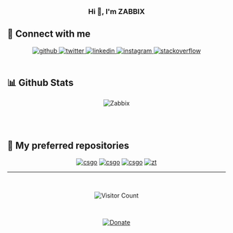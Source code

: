   

<br/>




<div align="center">

<h3>Hi 🐧, I'm ZABBIX </h3>

</div>

## 📡 Connect with me  
<div align="center">
<a href="https://github.com/zabbix-byte" target="_blank">
<img src=https://img.shields.io/badge/github-%2324292e.svg?&style=for-the-badge&logo=github&logoColor=white alt=github style="margin-bottom: 5px;" />
</a>
<a href="https://twitter.com/ztrunk_z" target="_blank">
<img src=https://img.shields.io/badge/twitter-%2300acee.svg?&style=for-the-badge&logo=twitter&logoColor=white alt=twitter style="margin-bottom: 5px;" />
</a>
<a href="https://linkedin.com/in/zabbix-byte" target="_blank">
<img src=https://img.shields.io/badge/linkedin-%231E77B5.svg?&style=for-the-badge&logo=linkedin&logoColor=white alt=linkedin style="margin-bottom: 5px;" />
</a>
<a href="https://instagram.com/zabbix_ztrunk" target="_blank">
<img src=https://img.shields.io/badge/instagram-%23000000.svg?&style=for-the-badge&logo=instagram&logoColor=white alt=instagram style="margin-bottom: 5px;" />
</a>
<a href="https://es.stackoverflow.com/users/261079" target="_blank">
<img src=https://img.shields.io/badge/stackoverflow-%23F28032.svg?&style=for-the-badge&logo=stackoverflow&logoColor=white alt=stackoverflow style="margin-bottom: 5px;" />
</a>  
</div>  
  

<br/>  


## 📊 Github Stats  
<div align="center">

![Zabbix](https://github-readme-stats.vercel.app/api?username=zabbix-byte&show_icons=true&theme=codeSTACKr)

</div>  

<br/>  

  

<br/>  


## 🖤 My preferred repositories 

<div align="center">

[![csgo](https://github-readme-stats.vercel.app/api/pin/?username=zabbix-byte&repo=zt_cs_cheat&cache_seconds=86400&theme=codeSTACKr)](https://github.com/zabbix-byte/zt_cs_cheat)
[![csgo](https://github-readme-stats.vercel.app/api/pin/?username=zabbix-byte&repo=FiveM-RP-Framework-ZB&cache_seconds=86400&theme=codeSTACKr)](https://github.com/zabbix-byte/FiveM-RP-Framework-ZB)
[![csgo](https://github-readme-stats.vercel.app/api/pin/?username=zabbix-byte&repo=rig_price_elec_monitor&cache_seconds=86400&theme=codeSTACKr)](https://github.com/zabbix-byte/rig_price_elec_monitor)
[![zt](https://github-readme-stats.vercel.app/api/pin/?username=zabbix-byte&repo=NFT-Generator&cache_seconds=86400&theme=codeSTACKr)](https://github.com/zabbix-byte/NFT-Generator)

</div>  

----

<br/>  

<div align="center">

![Visitor Count](https://profile-counter.glitch.me/zabbix-byte/count.svg)

</div>  
  

<br/>  

<div align="center">
  
[![Donate](https://img.shields.io/badge/PayPal-00457C?style=for-the-badge&logo=paypal&logoColor=white
)](https://www.paypal.com/donate/?hosted_button_id=5MTHH82ABTJDA)
  
<br />
